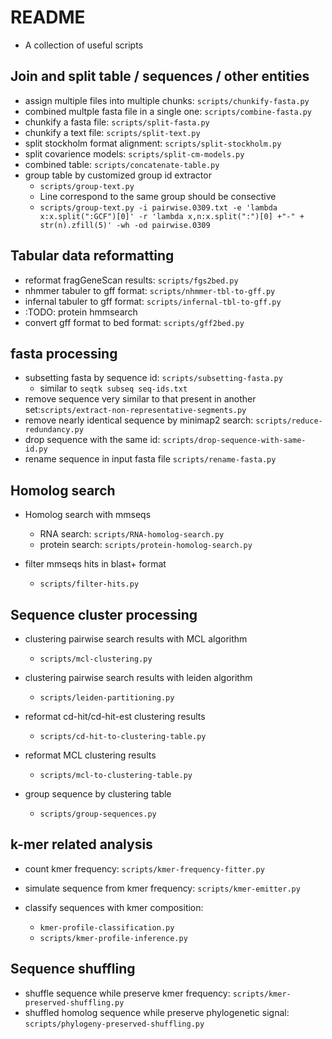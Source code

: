 # README

- A collection of useful scripts

## Join and split table / sequences / other entities

- assign multiple files into multiple chunks: `scripts/chunkify-fasta.py`  
- combined multple fasta file in a single one: `scripts/combine-fasta.py`  
- chunkify a fasta file: `scripts/split-fasta.py`  
- chunkify a text file: `scripts/split-text.py`
- split stockholm format alignment: `scripts/split-stockholm.py`
- split covarience models: `scripts/split-cm-models.py`
- combined table: `scripts/concatenate-table.py`
- group table by customized group id extractor
  - `scripts/group-text.py`
  - Line correspond to the same group should be consective
  - `scripts/group-text.py -i pairwise.0309.txt -e 'lambda x:x.split(":GCF")[0]' -r 'lambda x,n:x.split(":")[0] +"-" + str(n).zfill(5)' -wh -od pairwise.0309`

## Tabular data reformatting
- reformat fragGeneScan results: `scripts/fgs2bed.py` 
- nhmmer tabuler to gff format: `scripts/nhmmer-tbl-to-gff.py`
- infernal tabuler to gff format: `scripts/infernal-tbl-to-gff.py`
- :TODO: protein hmmsearch
- convert gff format to bed format: `scripts/gff2bed.py`


## fasta processing
- subsetting fasta by sequence id: `scripts/subsetting-fasta.py`
  - similar to `seqtk subseq seq-ids.txt`
- remove sequence very similar to that present in another set:`scripts/extract-non-representative-segments.py`
- remove nearly identical sequence by minimap2 search: `scripts/reduce-redundancy.py`
- drop sequence with the same id: `scripts/drop-sequence-with-same-id.py`
- rename sequence in input fasta file `scripts/rename-fasta.py`

## Homolog search
- Homolog search with mmseqs
  - RNA search: `scripts/RNA-homolog-search.py`
  - protein search: `scripts/protein-homolog-search.py`

- filter mmseqs hits in blast+ format
  - `scripts/filter-hits.py`

## Sequence cluster processing

- clustering pairwise search results with MCL algorithm
  - `scripts/mcl-clustering.py`
 
- clustering pairwise search results with leiden algorithm
  - `scripts/leiden-partitioning.py`
 
- reformat cd-hit/cd-hit-est clustering results
  - `scripts/cd-hit-to-clustering-table.py`
 
- reformat MCL clustering results
  - `scripts/mcl-to-clustering-table.py`

- group sequence by clustering table
  - `scripts/group-sequences.py`
 

## k-mer related analysis

- count kmer frequency: `scripts/kmer-frequency-fitter.py`
- simulate sequence from kmer frequency: `scripts/kmer-emitter.py`

- classify sequences with kmer composition: 
  - `kmer-profile-classification.py`
  - `scripts/kmer-profile-inference.py`
 
## Sequence shuffling
- shuffle sequence while preserve kmer frequency: `scripts/kmer-preserved-shuffling.py`
- shuffled homolog sequence while preserve phylogenetic signal: `scripts/phylogeny-preserved-shuffling.py`


